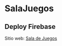 <h1> SalaJuegos</h1>
<h2>Deploy Firebase</h2>
<p>Sitio web: <a href="https://salajuegos-aa70a.web.app/home">Sala de Juegos</a></p> 